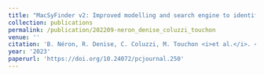 ```yaml
---
title: "MacSyFinder v2: Improved modelling and search engine to identify molecular systems in genomes"
collection: publications
permalink: /publication/202209-neron_denise_coluzzi_touchon
venue: ''
citation: 'B. Néron, R. Denise, C. Coluzzi, M. Touchon <i>et al.</i>. <b>MacSyFinder v2: Improved modelling and search engine to identify molecular systems in genomes</b>, <i>Peer Community Journal,</i> March 2023'
year: '2023'
paperurl: 'https://doi.org/10.24072/pcjournal.250'
---
```

